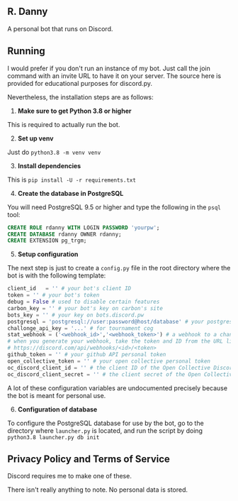 ## R. Danny

A personal bot that runs on Discord.

## Running

I would prefer if you don't run an instance of my bot. Just call the join command with an invite URL to have it on your server. The source here is provided for educational purposes for discord.py.

Nevertheless, the installation steps are as follows:

1. **Make sure to get Python 3.8 or higher**

This is required to actually run the bot.

2. **Set up venv**

Just do `python3.8 -m venv venv`

3. **Install dependencies**

This is `pip install -U -r requirements.txt`

4. **Create the database in PostgreSQL**

You will need PostgreSQL 9.5 or higher and type the following
in the `psql` tool:

```sql
CREATE ROLE rdanny WITH LOGIN PASSWORD 'yourpw';
CREATE DATABASE rdanny OWNER rdanny;
CREATE EXTENSION pg_trgm;
```

5. **Setup configuration**

The next step is just to create a `config.py` file in the root directory where
the bot is with the following template:

```py
client_id   = '' # your bot's client ID
token = '' # your bot's token
debug = False # used to disable certain features
carbon_key = '' # your bot's key on carbon's site
bots_key = '' # your key on bots.discord.pw
postgresql = 'postgresql://user:password@host/database' # your postgresql info from above
challonge_api_key = '...' # for tournament cog
stat_webhook = ('<webhook_id>','<webhook_token>') # a webhook to a channel for bot stats.
# when you generate your webhook, take the token and ID from the URL like so:
# https://discord.com/api/webhooks/<id>/<token>
github_token = '' # your github API personal token
open_collective_token = '' # your open collective personal token
oc_discord_client_id = '' # the client ID of the Open Collective Discord Integration application
oc_discord_client_secret = '' # the client secret of the Open Collective Discord Integration application
```

A lot of these configuration variables are undocumented precisely because the bot is meant for personal use.

6. **Configuration of database**

To configure the PostgreSQL database for use by the bot, go to the directory where `launcher.py` is located, and run the script by doing `python3.8 launcher.py db init`

## Privacy Policy and Terms of Service

Discord requires me to make one of these.

There isn't really anything to note. No personal data is stored.
